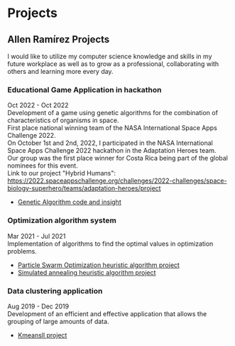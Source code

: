 # Projects
## Allen Ramírez Projects
I would like to utilize my computer science knowledge and skills in my future workplace as well as to grow as a professional, collaborating with others and learning more every day.  
  
### Educational Game Application in hackathon
Oct 2022 - Oct 2022  
Development of a game using genetic algorithms for the combination of characteristics of organisms in space.  
First place national winning team of the NASA International Space Apps Challenge 2022.  
On October 1st and 2nd, 2022, I participated in the NASA International Space Apps Challenge 2022 hackathon in the Adaptation Heroes team.  
Our group was the first place winner for Costa Rica being part of the global nominees for this event.  
Link to our project "Hybrid Humans": https://2022.spaceappschallenge.org/challenges/2022-challenges/space-biology-superhero/teams/adaptation-heroes/project
- [Genetic Algorithm code and insight](https://github.com/Allen-RR/Projects/tree/main/Genetic%20Algorithm)  
  
### Optimization algorithm system
Mar 2021 - Jul 2021  
Implementation of algorithms to find the optimal values in optimization problems.  
- [Particle Swarm Optimization heuristic algorithm project](https://github.com/Allen-RR/Projects/tree/main/Particle%20Swarm%20Optimization)  
- [Simulated annealing heuristic algorithm project](https://github.com/Allen-RR/Projects/tree/main/Simulated%20annealing)  
  
### Data clustering application
Aug 2019 - Dec 2019  
Development of an efficient and effective application that allows the grouping of large amounts of data.  
- [Kmeansll project](https://github.com/Allen-RR/Projects/tree/main/Kmeansll)  

